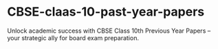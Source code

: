 # CBSE-claas-10-past-year-papers
Unlock academic success with CBSE Class 10th Previous Year Papers – your strategic ally for board exam preparation.
